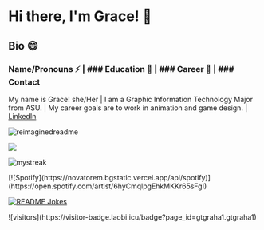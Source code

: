# Hi there, I'm Grace! 👋
 
## Bio 😄 

### Name/Pronouns ⚡  |   ### Education 🌱 |   ### Career 🔭 | ### Contact

My name is Grace! she/Her | I am a Graphic Information Technology Major from ASU. | My career goals are to work in animation and game design. | [LinkedIn](https://linkedin.com/in/grace-graham-685465181/)

<p float="left">      
    <img src="https://myreadme.vercel.app/api/embed/gtgraha1?panels=userstatistics,toprepositories,toplanguages,commitgraph" alt="reimaginedreadme" />
</p>

<p float="left">  
    <img src="https://github-profile-trophy.vercel.app/?username=gtgraha1&theme=juicyfresh&no-bg=true" />
</p>

<p float="left">  
    <img src="https://github-readme-streak-stats.herokuapp.com/?user=gtgraha1&theme=tokyonight" alt="mystreak"/>
</p>

<p float="left">  
    [![Spotify](https://novatorem.bgstatic.vercel.app/api/spotify)](https://open.spotify.com/artist/6hyCmqlpgEhkMKKr65sFgI)
</p>

<p float="left">  
    <a href="https://readme-jokes.vercel.app"><img align="center" src="https://readme-jokes.vercel.app/api" alt="README Jokes"></a>
</p>

<p float="left">  
    ![visitors](https://visitor-badge.laobi.icu/badge?page_id=gtgraha1.gtgraha1)
 </p>

